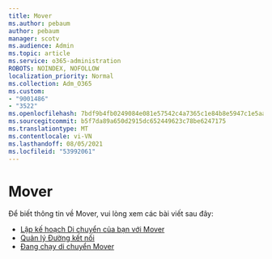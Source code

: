 ```yaml
---
title: Mover
ms.author: pebaum
author: pebaum
manager: scotv
ms.audience: Admin
ms.topic: article
ms.service: o365-administration
ROBOTS: NOINDEX, NOFOLLOW
localization_priority: Normal
ms.collection: Adm_O365
ms.custom:
- "9001486"
- "3522"
ms.openlocfilehash: 7bdf9b4fb0249084e081e57542c4a7365c1e84b8e5947c1e5aa90c3118f3930f
ms.sourcegitcommit: b5f7da89a650d2915dc652449623c78be6247175
ms.translationtype: MT
ms.contentlocale: vi-VN
ms.lasthandoff: 08/05/2021
ms.locfileid: "53992061"
---
```

# <a name="mover"></a>Mover

Để biết thông tin về Mover, vui lòng xem các bài viết sau đây:

- [Lập kế hoạch Di chuyển của bạn với Mover](https://docs.microsoft.com/sharepointmigration/mover-plan-migration)
- [Quản lý Đường kết nối](https://docs.microsoft.com/sharepointmigration/mover-manage-connectors)
- [Đang chạy di chuyển Mover](https://docs.microsoft.com/sharepointmigration/mover-running-migration)
